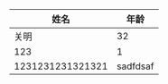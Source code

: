 
| 姓名             | 年龄     |
|------------------|----------|
| 关明             | 32       |
| 123              | 1        |
| 1231231231321321 | sadfdsaf |
